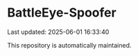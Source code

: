 # BattleEye-Spoofer

Last updated: 2025-06-01 16:33:40

This repository is automatically maintained.
